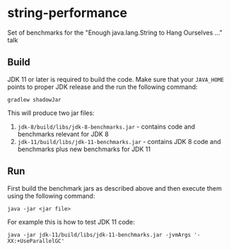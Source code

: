 # string-performance
Set of benchmarks for the "Enough java.lang.String to Hang Ourselves ..." talk

## Build
JDK 11 or later is required to build the code. Make sure that your `JAVA_HOME` points to proper JDK release and the run the following command:
```
gradlew shadowJar
```
This will produce two jar files:
1. `jdk-8/build/libs/jdk-8-benchmarks.jar` - contains code and benchmarks relevant for JDK 8
2. `jdk-11/build/libs/jdk-11-benchmarks.jar` - contains JDK 8 code and benchmarks plus new benchmarks for JDK 11

## Run
First build the benchmark jars as described above and then execute them using the following command:
```
java -jar <jar file>
```
For example this is how to test JDK 11 code:
```
java -jar jdk-11/build/libs/jdk-11-benchmarks.jar -jvmArgs '-XX:+UseParallelGC'
```



